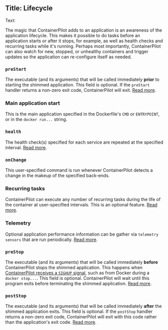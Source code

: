 Title: Lifecycle
----
Text:

The magic that ContainerPilot adds to an application is an awareness of the application lifecycle. This makes it possible to do tasks before an application starts or after it stops, for example, as well as health checks and recurring tasks while it's running. Perhaps most importantly, ContainerPilot can also watch for new, stopped, or unhealthy containers and trigger updates so the application can re-configure itself as needed.

### `preStart`

The executable (and its arguments) that will be called immediately **prior** to starting the shimmed application. This field is optional. If the `preStart` handler returns a non-zero exit code, ContainerPilot will exit. [Read more](/containerpilot/docs/start-stop).

### Main application start

This is the main application specified in the Dockerfile's `CMD` or `ENTRYPOINT`, or in the `docker run...` string.

### `health`

The health check(s) specified for each service are repeated at the specified interval. [Read more](/containerpilot/docs/health).

### `onChange`

This user-specified command is run whenever ContainerPilot detects a change in the makeup of the specified back-ends.

### Recurring tasks

ContainerPilot can execute any number of recurring tasks during the life of the container at user-specified intervals. This is an optional feature. [Read more](/containerpilot/docs/tasks).

### Telemetry

Optional application performance information can be gather via `telemetry` `sensors` that are run periodically. [Read more](/containerpilot/docs/telemetry).

### `preStop` 

The executable (and its arguments) that will be called immediately **before** ContainerPilot stops the shimmed application. This happens when [ContainerPilot receives a `SIGHUP` signal](/containerpilot/docs/signals), such as from Docker during a `docker stop...`. This field is optional. ContainerPilot will wait until this program exits before terminating the shimmed application. [Read more](/containerpilot/docs/start-stop).

### `postStop`

The executable (and its arguments) that will be called immediately **after** the shimmed application exits. This field is optional. If the `postStop` handler returns a non-zero exit code, ContainerPilot will exit with this code rather than the application's exit code. [Read more](/containerpilot/docs/start-stop).